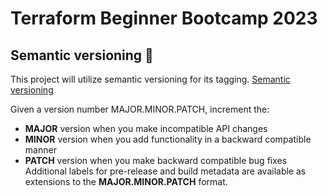 # Terraform Beginner Bootcamp 2023

##  Semantic versioning :mage:
This project will utilize semantic versioning 
for its tagging.
[Semantic versioning](https://semver.org/)

Given a version number MAJOR.MINOR.PATCH, increment the:

- **MAJOR** version when you make incompatible API changes
- **MINOR** version when you add functionality in a backward compatible manner
- **PATCH** version when you make backward compatible bug fixes
Additional labels for pre-release and build metadata are available as extensions to the **MAJOR.MINOR.PATCH** format.



